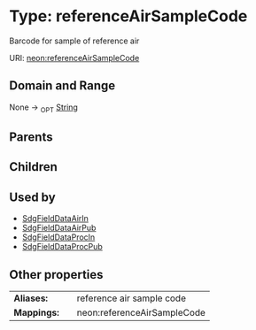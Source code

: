 
# Type: referenceAirSampleCode


Barcode for sample of reference air

URI: [neon:referenceAirSampleCode](https://data.neonscience.org/referenceAirSampleCode)


## Domain and Range

None ->  <sub>OPT</sub> [String](types/String.md)

## Parents


## Children


## Used by

 * [SdgFieldDataAirIn](SdgFieldDataAirIn.md)
 * [SdgFieldDataAirPub](SdgFieldDataAirPub.md)
 * [SdgFieldDataProcIn](SdgFieldDataProcIn.md)
 * [SdgFieldDataProcPub](SdgFieldDataProcPub.md)

## Other properties

|  |  |  |
| --- | --- | --- |
| **Aliases:** | | reference air sample code |
| **Mappings:** | | neon:referenceAirSampleCode |

